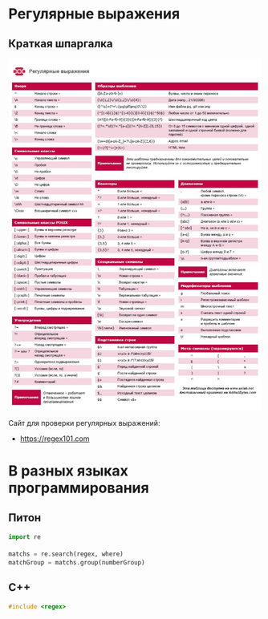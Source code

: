 # Регулярные выражения

## Краткая шпаргалка

![Шпаргалка](../_resources/images/regex.jpg)

Сайт для проверки регулярных выражений:

* https://regex101.com

# В разных языках программирования

## Питон

```python
import re

matchs = re.search(regex, where)
matchGroup = matchs.group(numberGroup)
```

## С++

```cpp
#include <regex>
```

